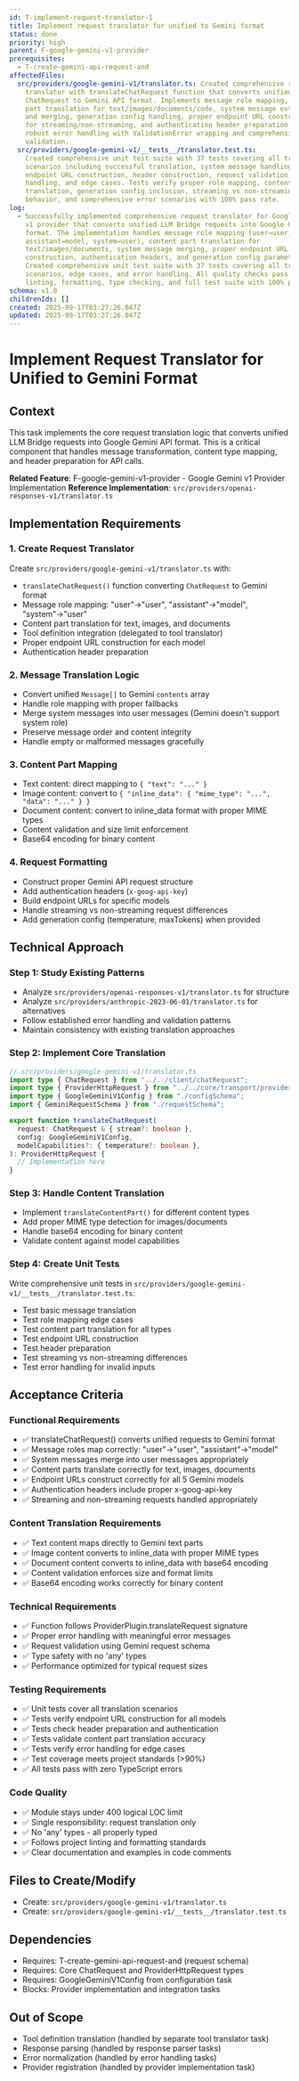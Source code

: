 ```yaml
---
id: T-implement-request-translator-1
title: Implement request translator for unified to Gemini format
status: done
priority: high
parent: F-google-gemini-v1-provider
prerequisites:
  - T-create-gemini-api-request-and
affectedFiles:
  src/providers/google-gemini-v1/translator.ts: Created comprehensive request
    translator with translateChatRequest function that converts unified
    ChatRequest to Gemini API format. Implements message role mapping, content
    part translation for text/images/documents/code, system message extraction
    and merging, generation config handling, proper endpoint URL construction
    for streaming/non-streaming, and authentication header preparation. Includes
    robust error handling with ValidationError wrapping and comprehensive input
    validation.
  src/providers/google-gemini-v1/__tests__/translator.test.ts:
    Created comprehensive unit test suite with 37 tests covering all translation
    scenarios including successful translation, system message handling,
    endpoint URL construction, header construction, request validation, error
    handling, and edge cases. Tests verify proper role mapping, content part
    translation, generation config inclusion, streaming vs non-streaming
    behavior, and comprehensive error scenarios with 100% pass rate.
log:
  - Successfully implemented comprehensive request translator for Google Gemini
    v1 provider that converts unified LLM Bridge requests into Google Gemini API
    format. The implementation handles message role mapping (user→user,
    assistant→model, system→user), content part translation for
    text/images/documents, system message merging, proper endpoint URL
    construction, authentication headers, and generation config parameters.
    Created comprehensive unit test suite with 37 tests covering all translation
    scenarios, edge cases, and error handling. All quality checks pass including
    linting, formatting, type checking, and full test suite with 100% pass rate.
schema: v1.0
childrenIds: []
created: 2025-09-17T03:27:26.047Z
updated: 2025-09-17T03:27:26.047Z
---
```


# Implement Request Translator for Unified to Gemini Format

## Context

This task implements the core request translation logic that converts unified LLM Bridge requests into Google Gemini API format. This is a critical component that handles message transformation, content type mapping, and header preparation for API calls.

**Related Feature**: F-google-gemini-v1-provider - Google Gemini v1 Provider Implementation
**Reference Implementation**: `src/providers/openai-responses-v1/translator.ts`

## Implementation Requirements

### 1. Create Request Translator

Create `src/providers/google-gemini-v1/translator.ts` with:

- `translateChatRequest()` function converting `ChatRequest` to Gemini format
- Message role mapping: "user"→"user", "assistant"→"model", "system"→"user"
- Content part translation for text, images, and documents
- Tool definition integration (delegated to tool translator)
- Proper endpoint URL construction for each model
- Authentication header preparation

### 2. Message Translation Logic

- Convert unified `Message[]` to Gemini `contents` array
- Handle role mapping with proper fallbacks
- Merge system messages into user messages (Gemini doesn't support system role)
- Preserve message order and content integrity
- Handle empty or malformed messages gracefully

### 3. Content Part Mapping

- Text content: direct mapping to `{ "text": "..." }`
- Image content: convert to `{ "inline_data": { "mime_type": "...", "data": "..." } }`
- Document content: convert to inline_data format with proper MIME types
- Content validation and size limit enforcement
- Base64 encoding for binary content

### 4. Request Formatting

- Construct proper Gemini API request structure
- Add authentication headers (`x-goog-api-key`)
- Build endpoint URLs for specific models
- Handle streaming vs non-streaming request differences
- Add generation config (temperature, maxTokens) when provided

## Technical Approach

### Step 1: Study Existing Patterns

- Analyze `src/providers/openai-responses-v1/translator.ts` for structure
- Analyze `src/providers/anthropic-2023-06-01/translator.ts` for alternatives
- Follow established error handling and validation patterns
- Maintain consistency with existing translation approaches

### Step 2: Implement Core Translation

```typescript
// src/providers/google-gemini-v1/translator.ts
import type { ChatRequest } from "../../client/chatRequest";
import type { ProviderHttpRequest } from "../../core/transport/providerHttpRequest";
import type { GoogleGeminiV1Config } from "./configSchema";
import { GeminiRequestSchema } from "./requestSchema";

export function translateChatRequest(
  request: ChatRequest & { stream?: boolean },
  config: GoogleGeminiV1Config,
  modelCapabilities?: { temperature?: boolean },
): ProviderHttpRequest {
  // Implementation here
}
```

### Step 3: Handle Content Translation

- Implement `translateContentPart()` for different content types
- Add proper MIME type detection for images/documents
- Handle base64 encoding for binary content
- Validate content against model capabilities

### Step 4: Create Unit Tests

Write comprehensive unit tests in `src/providers/google-gemini-v1/__tests__/translator.test.ts`:

- Test basic message translation
- Test role mapping edge cases
- Test content part translation for all types
- Test endpoint URL construction
- Test header preparation
- Test streaming vs non-streaming differences
- Test error handling for invalid inputs

## Acceptance Criteria

### Functional Requirements

- ✅ translateChatRequest() converts unified requests to Gemini format
- ✅ Message roles map correctly: "user"→"user", "assistant"→"model"
- ✅ System messages merge into user messages appropriately
- ✅ Content parts translate correctly for text, images, documents
- ✅ Endpoint URLs construct correctly for all 5 Gemini models
- ✅ Authentication headers include proper x-goog-api-key
- ✅ Streaming and non-streaming requests handled appropriately

### Content Translation Requirements

- ✅ Text content maps directly to Gemini text parts
- ✅ Image content converts to inline_data with proper MIME types
- ✅ Document content converts to inline_data with base64 encoding
- ✅ Content validation enforces size and format limits
- ✅ Base64 encoding works correctly for binary content

### Technical Requirements

- ✅ Function follows ProviderPlugin.translateRequest signature
- ✅ Proper error handling with meaningful error messages
- ✅ Request validation using Gemini request schema
- ✅ Type safety with no 'any' types
- ✅ Performance optimized for typical request sizes

### Testing Requirements

- ✅ Unit tests cover all translation scenarios
- ✅ Tests verify endpoint URL construction for all models
- ✅ Tests check header preparation and authentication
- ✅ Tests validate content part translation accuracy
- ✅ Tests verify error handling for edge cases
- ✅ Test coverage meets project standards (>90%)
- ✅ All tests pass with zero TypeScript errors

### Code Quality

- ✅ Module stays under 400 logical LOC limit
- ✅ Single responsibility: request translation only
- ✅ No 'any' types - all properly typed
- ✅ Follows project linting and formatting standards
- ✅ Clear documentation and examples in code comments

## Files to Create/Modify

- Create: `src/providers/google-gemini-v1/translator.ts`
- Create: `src/providers/google-gemini-v1/__tests__/translator.test.ts`

## Dependencies

- Requires: T-create-gemini-api-request-and (request schema)
- Requires: Core ChatRequest and ProviderHttpRequest types
- Requires: GoogleGeminiV1Config from configuration task
- Blocks: Provider implementation and integration tasks

## Out of Scope

- Tool definition translation (handled by separate tool translator task)
- Response parsing (handled by response parser tasks)
- Error normalization (handled by error handling tasks)
- Provider registration (handled by provider implementation task)
